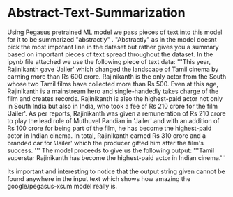 # Abstract-Text-Summarization
Using Pegasus pretrained ML model we pass pieces of text into this model for it to be summarized "abstractly" . "Abstractly" as in the model doesnt pick the most impotant line in the dataset but rather gives you a summary based on important pieces of text spread throughout the dataset.
In the ipynb file attached we use the following piece of text data:
'''This year, Rajinikanth gave 'Jailer' which changed the landscape of Tamil cinema by earning more than Rs 600 crore. Rajinikanth is the only actor from the South whose two Tamil films have collected more than Rs 500.
Even at this age, Rajinikanth is a mainstream hero and single-handedly takes charge of the film and creates records. Rajinikanth is also the highest-paid actor not only in South India but also in India, who took a fee of Rs 210 crore for the film 'Jailer'.
As per reports, Rajinikanth was given a remuneration of Rs 210 crore to play the lead role of Muthuvel Pandian in 'Jailer' and with an addition of Rs 100 crore for being part of the film, he has become the highest-paid actor in Indian cinema. In total, Rajinikanth earned Rs 310 crore and a branded car for 'Jailer' which the producer gifted him after the film's success. '''
The model proceeds to give us the following output:
'''Tamil superstar Rajinikanth has become the highest-paid actor in Indian cinema.'''

Its important and interesting to notice that the output string given cannot be found anywhere in the input text which shows how amazing the google/pegasus-xsum model really is.

